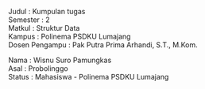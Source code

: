 Judul : Kumpulan tugas   
Semester : 2  
Matkul : Struktur Data   
Kampus : Polinema PSDKU Lumajang   
Dosen Pengampu : Pak Putra Prima Arhandi, S.T., M.Kom.   


Nama        : Wisnu Suro Pamungkas  
Asal        : Probolinggo     
Status      : Mahasiswa - Polinema PSDKU Lumajang    